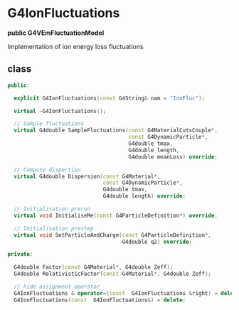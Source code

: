<!-- G4IonFluctuations.md --- 
;; 
;; Description: 
;; Author: Hongyi Wu(吴鸿毅)
;; Email: wuhongyi@qq.com 
;; Created: 六 7月 14 05:00:29 2018 (+0800)
;; Last-Updated: 六 7月 14 05:01:37 2018 (+0800)
;;           By: Hongyi Wu(吴鸿毅)
;;     Update #: 1
;; URL: http://wuhongyi.cn -->

# G4IonFluctuations

**public G4VEmFluctuationModel**

Implementation of ion energy loss fluctuations

## class

```cpp
public:

  explicit G4IonFluctuations(const G4String& nam = "IonFluc");

  virtual ~G4IonFluctuations();

  // Sample fluctuations
  virtual G4double SampleFluctuations(const G4MaterialCutsCouple*,
                                      const G4DynamicParticle*,
                                      G4double tmax,
                                      G4double length,
                                      G4double meanLoss) override;

  // Compute dispertion 
  virtual G4double Dispersion(const G4Material*,
                              const G4DynamicParticle*,
                              G4double tmax,
                              G4double length) override;

  // Initialisation prerun
  virtual void InitialiseMe(const G4ParticleDefinition*) override;

  // Initialisation prestep
  virtual void SetParticleAndCharge(const G4ParticleDefinition*, 
                                    G4double q2) override;

private:

  G4double Factor(const G4Material*, G4double Zeff);
  G4double RelativisticFactor(const G4Material*, G4double Zeff);

  // hide assignment operator
  G4IonFluctuations & operator=(const  G4IonFluctuations &right) = delete;
  G4IonFluctuations(const  G4IonFluctuations&) = delete;
```


<!-- G4IonFluctuations.md ends here -->
